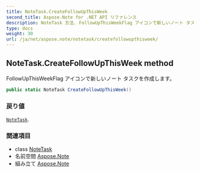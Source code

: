 ```yaml
---
title: NoteTask.CreateFollowUpThisWeek
second_title: Aspose.Note for .NET API リファレンス
description: NoteTask 方法. FollowUpThisWeekFlag アイコンで新しいノート タスクを作成します
type: docs
weight: 30
url: /ja/net/aspose.note/notetask/createfollowupthisweek/
---
```

## NoteTask.CreateFollowUpThisWeek method

FollowUpThisWeekFlag アイコンで新しいノート タスクを作成します。

```csharp
public static NoteTask CreateFollowUpThisWeek()
```

### 戻り値

[`NoteTask`](../).

### 関連項目

* class [NoteTask](../)
* 名前空間 [Aspose.Note](../../notetask/)
* 組み立て [Aspose.Note](../../../)


